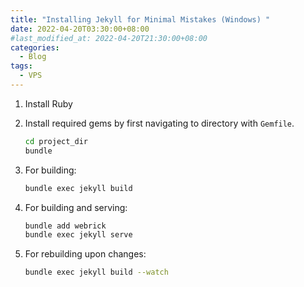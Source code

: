 ```yaml
---
title: "Installing Jekyll for Minimal Mistakes (Windows) "
date: 2022-04-20T03:30:00+08:00
#last_modified_at: 2022-04-20T21:30:00+08:00
categories:
  - Blog
tags:
  - VPS
---
```


1. Install Ruby


2. Install required gems by first navigating to directory with `Gemfile`.

	```bash
	cd project_dir
	bundle
	```

3. For building:

	```bash
	bundle exec jekyll build
	```

4. For building and serving:

	```bash
	bundle add webrick
	bundle exec jekyll serve
	```

5. For rebuilding upon changes:

	```bash
	bundle exec jekyll build --watch
	```






